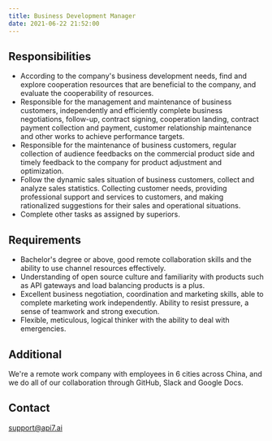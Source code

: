```yaml
---
title: Business Development Manager
date: 2021-06-22 21:52:00
---
```


## Responsibilities

- According to the company's business development needs, find and explore cooperation resources that are beneficial to the company, and evaluate the cooperability of resources.
- Responsible for the management and maintenance of business customers, independently and efficiently complete business negotiations, follow-up, contract signing, cooperation landing, contract payment collection and payment, customer relationship maintenance and other works to achieve performance targets.
- Responsible for the maintenance of business customers, regular collection of audience feedbacks on the commercial product side and timely feedback to the company for product adjustment and optimization.
- Follow the dynamic sales situation of business customers, collect and analyze sales statistics. Collecting customer needs, providing professional support and services to customers, and making rationalized suggestions for their sales and operational situations.
- Complete other tasks as assigned by superiors.

## Requirements

- Bachelor's degree or above, good remote collaboration skills and the ability to use channel resources effectively.
- Understanding of open source culture and familiarity with products such as API gateways and load balancing products is a plus.
- Excellent business negotiation, coordination and marketing skills, able to complete marketing work independently. Ability to resist pressure, a sense of teamwork and strong execution.
- Flexible, meticulous, logical thinker with the ability to deal with emergencies.

## Additional

We're a remote work company with employees in 6 cities across China, and we do all of our collaboration through GitHub, Slack and Google Docs.

## Contact

[support@api7.ai](mailto:support@api7.ai)
